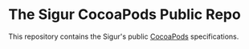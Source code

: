# The Sigur CocoaPods Public Repo

This repository contains the Sigur's public [CocoaPods](https://github.com/CocoaPods/CocoaPods) specifications.
